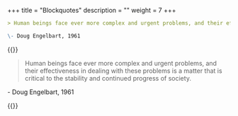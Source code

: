 +++
title = "Blockquotes"
description = ""
weight = 7
+++


```md
> Human beings face ever more complex and urgent problems, and their effectiveness in dealing with these problems is a matter that is critical to the stability and continued progress of society.

\- Doug Engelbart, 1961
```

{{<revealjs theme="black" progress="true" controls="true">}}
> Human beings face ever more complex and urgent problems, and their effectiveness in dealing with these problems is a matter that is critical to the stability and continued progress of society.

\- Doug Engelbart, 1961

{{</revealjs>}}
